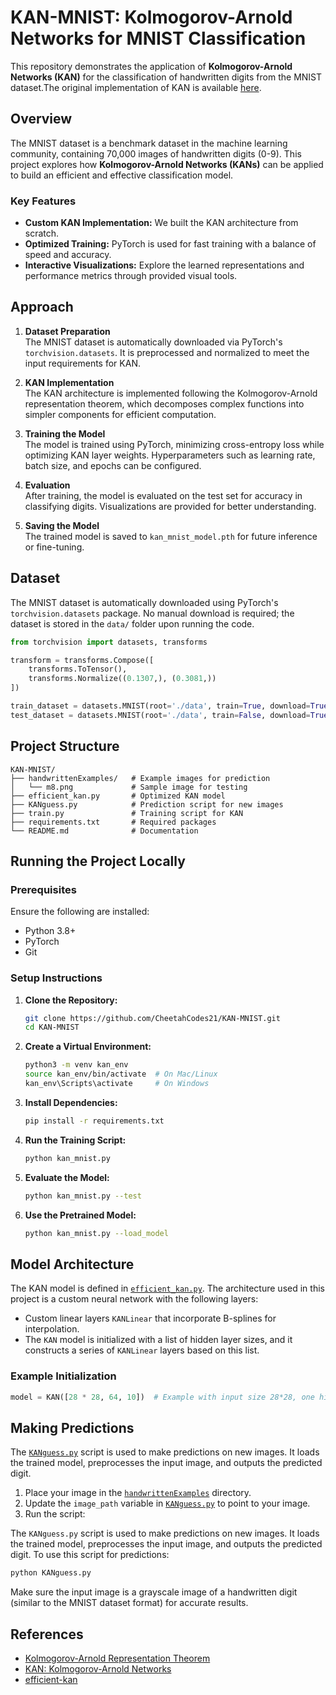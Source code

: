 # KAN-MNIST: Kolmogorov-Arnold Networks for MNIST Classification

This repository demonstrates the application of **Kolmogorov-Arnold Networks (KAN)** for the classification of handwritten digits from the MNIST dataset.The original implementation of KAN is available [here](https://github.com/KindXiaoming/pykan).
<!--
## Project Overview

The MNIST dataset is a benchmark dataset in the machine learning community, containing 70,000 images of handwritten digits (0-9). Our approach utilizes Kolmogorov-Arnold Networks to build a classification model. This project provides an implementation of KAN applied to the MNIST dataset, exploring how KANs can perform digit classification efficiently.

### Key Features:
- **Custom Implementation of KANs:** We built KANs from scratch for classification purposes.
- **Efficient Network Training:** The model is optimized using PyTorch and achieves a good balance between training speed and accuracy.
- **Interactive Visualizations:** The repository includes tools to visualize the learned representations and performance of the model on the MNIST data.

## Approach

1. **Dataset Preparation:**  
   The MNIST dataset is downloaded, preprocessed, and normalized to suit the input requirements of the Kolmogorov-Arnold Network.

2. **KAN Implementation:**  
   We implemented the KAN architecture, following the Kolmogorov-Arnold representation theorem, which decomposes functions into simpler components for efficient computation.

3. **Training the Model:**  
   The model is trained using PyTorch. It minimizes the cross-entropy loss while optimizing the weights of the KAN layers. The model training process is configurable to fine-tune hyperparameters like learning rate, batch size, and epochs.

4. **Evaluation:**  
   Post-training, the model is evaluated on the test set to measure its accuracy in classifying handwritten digits. Visualization of results helps in understanding model performance.

5. **Saving the Model:**  
   The trained model is saved to a file (`kan_mnist_model.pth`), which can later be loaded for inference or further fine-tuning.

You're right! Since the MNIST dataset is being directly downloaded from `torchvision`, you don't need to give it as a reference in the sense of a separate external link. Instead, you can clarify in the README that the dataset is automatically fetched by PyTorch when the code is executed, eliminating the need for manual intervention.

I'll adjust the README to reflect this:

---

## Dataset

The MNIST dataset used in this project is automatically downloaded using PyTorch's `torchvision.datasets` package. It requires no manual download, and the necessary preprocessing (such as normalization) is handled by the code. When the project is made to run, the dataset will be stored in the `data/` folder.

The code for loading the dataset is as follows:

```python
from torchvision import datasets, transforms

transform = transforms.Compose([
    transforms.ToTensor(),
    transforms.Normalize((0.1307,), (0.3081,))
])

train_dataset = datasets.MNIST(root='./data', train=True, download=True, transform=transform)
test_dataset = datasets.MNIST(root='./data', train=False, download=True, transform=transform)
```

The dataset is fetched directly from PyTorch's utilities.

## Project Structure

- `KANguess.py`: Contains the implementation of the Kolmogorov-Arnold Network.
- `kan_mnist.py`: Script to train and evaluate the model on the MNIST dataset.
- `efficient_kan.py`: A more optimized version of the KAN implementation.
- `data/`: Folder containing the MNIST dataset (downloaded on first run).
- `handwrittenExamples/`: Folder containing some examples of handwritten digits for testing.
- `kan_env/`: Virtual environment configuration for the project.
- `kan_mnist_model.pth`: The pre-trained model file, saved after training.

  KAN-MNIST/
│
├── handwrittenExamples/   # Directory containing example images for prediction
│   └── m8.png             # Example image
│
├── efficient_kan.py       # Definition of the KAN model
├── KANguess.py            # Script to make predictions on new images
├── train.py               # Script to train the KAN model
├── requirements.txt       # List of required packages
└── README.md              # Project documentation

## Running the Project Locally

To run this project on your local machine, follow the steps below:

### Prerequisites
Ensure you have the following installed on your machine:
- Python 3.8 or higher
- PyTorch
- Git

### Setup Instructions

1. **Clone the Repository:**
   ```bash
   git clone https://github.com/CheetahCodes21/KAN-MNIST.git
   cd KAN-MNIST
   ```

2. **Create a Virtual Environment:**
   It's recommended to use a virtual environment to manage dependencies.

   ```bash
   python3 -m venv kan_env
   source kan_env/bin/activate  # On Mac/Linux
   kan_env\Scripts\activate  # On Windows
   ```

3. **Install Dependencies:**
   After activating the virtual environment, install the required Python packages using `pip`:

   ```bash
   pip install -r requirements.txt
   ```

   Alternatively, if you don't have a `requirements.txt` file, install the dependencies manually:
   
   ```bash
   pip install torch torchvision matplotlib
   ```

4. **Run the Training Script:**
   To train the Kolmogorov-Arnold Network on the MNIST dataset, run the following command:

   ```bash
   python kan_mnist.py
   ```

   This will begin the training process, and the model's progress will be displayed in the terminal.

5. **Evaluate the Model:**
   After training is complete, you can evaluate the model by running the test script:

   ```bash
   python kan_mnist.py --test
   ```

6. **Use the Pretrained Model:**
   If you want to use the pre-trained model to classify digits without retraining, you can load the model from `kan_mnist_model.pth`:

   ```bash
   python kan_mnist.py --load_model
   ```

## Visualizing Results

We provide a set of visualizations that display the performance of the network. You can run the visualization script to view the network's predictions on the test data:

```bash
python visualize_results.py
```

## References

- [Kolmogorov-Arnold Representation Theorem](https://www.sciencedirect.com/science/article/pii/S0893608021000289)
- [KAN: Kolmogorov-Arnold Networks](https://arxiv.org/pdf/2404.19756)
- [efficient-kan](https://github.com/Blealtan/efficient-kan)
-->

## Overview

The MNIST dataset is a benchmark dataset in the machine learning community, containing 70,000 images of handwritten digits (0-9). This project explores how **Kolmogorov-Arnold Networks (KANs)** can be applied to build an efficient and effective classification model.

### Key Features
- **Custom KAN Implementation:** We built the KAN architecture from scratch.
- **Optimized Training:** PyTorch is used for fast training with a balance of speed and accuracy.
- **Interactive Visualizations:** Explore the learned representations and performance metrics through provided visual tools.

## Approach

1. **Dataset Preparation**  
   The MNIST dataset is automatically downloaded via PyTorch's `torchvision.datasets`. It is preprocessed and normalized to meet the input requirements for KAN.

2. **KAN Implementation**  
   The KAN architecture is implemented following the Kolmogorov-Arnold representation theorem, which decomposes complex functions into simpler components for efficient computation.

3. **Training the Model**  
   The model is trained using PyTorch, minimizing cross-entropy loss while optimizing KAN layer weights. Hyperparameters such as learning rate, batch size, and epochs can be configured.

4. **Evaluation**  
   After training, the model is evaluated on the test set for accuracy in classifying digits. Visualizations are provided for better understanding.

5. **Saving the Model**  
   The trained model is saved to `kan_mnist_model.pth` for future inference or fine-tuning.

## Dataset

The MNIST dataset is automatically downloaded using PyTorch's `torchvision.datasets` package. No manual download is required; the dataset is stored in the `data/` folder upon running the code.

```python
from torchvision import datasets, transforms

transform = transforms.Compose([
    transforms.ToTensor(),
    transforms.Normalize((0.1307,), (0.3081,))
])

train_dataset = datasets.MNIST(root='./data', train=True, download=True, transform=transform)
test_dataset = datasets.MNIST(root='./data', train=False, download=True, transform=transform)
```

## Project Structure

```
KAN-MNIST/
├── handwrittenExamples/   # Example images for prediction
│   └── m8.png             # Sample image for testing
├── efficient_kan.py       # Optimized KAN model
├── KANguess.py            # Prediction script for new images
├── train.py               # Training script for KAN
├── requirements.txt       # Required packages
└── README.md              # Documentation
```

## Running the Project Locally

### Prerequisites

Ensure the following are installed:
- Python 3.8+
- PyTorch
- Git

### Setup Instructions

1. **Clone the Repository:**

   ```bash
   git clone https://github.com/CheetahCodes21/KAN-MNIST.git
   cd KAN-MNIST
   ```

2. **Create a Virtual Environment:**

   ```bash
   python3 -m venv kan_env
   source kan_env/bin/activate  # On Mac/Linux
   kan_env\Scripts\activate     # On Windows
   ```

3. **Install Dependencies:**

   ```bash
   pip install -r requirements.txt
   ```

4. **Run the Training Script:**

   ```bash
   python kan_mnist.py
   ```

5. **Evaluate the Model:**

   ```bash
   python kan_mnist.py --test
   ```

6. **Use the Pretrained Model:**

   ```bash
   python kan_mnist.py --load_model
   ```

## Model Architecture

The KAN model is defined in [`efficient_kan.py`](https://github.com/CheetahCodes21/KAN-MNIST/blob/main/efficient_kan.py). The architecture used in this project is a custom neural network with the following layers:


- Custom linear layers `KANLinear` that incorporate B-splines for interpolation.
- The `KAN` model is initialized with a list of hidden layer sizes, and it constructs a series of `KANLinear` layers based on this list.

### Example Initialization

```python
model = KAN([28 * 28, 64, 10])  # Example with input size 28*28, one hidden layer of size 64, and output size 10
```

## Making Predictions

The [`KANguess.py`](https://github.com/CheetahCodes21/KAN-MNIST/blob/main/KANguess.py) script is used to make predictions on new images. It loads the trained model, preprocesses the input image, and outputs the predicted digit.

1. Place your image in the [`handwrittenExamples`](https://github.com/CheetahCodes21/KAN-MNIST/tree/main/handwrittenExamples) directory.
2. Update the `image_path` variable in [`KANguess.py`](https://github.com/CheetahCodes21/KAN-MNIST/blob/main/KANguess.py) to point to your image.
3. Run the script:

The `KANguess.py` script is used to make predictions on new images. It loads the trained model, preprocesses the input image, and outputs the predicted digit. To use this script for predictions:

```bash
python KANguess.py
```

Make sure the input image is a grayscale image of a handwritten digit (similar to the MNIST dataset format) for accurate results.

## References

- [Kolmogorov-Arnold Representation Theorem](https://www.sciencedirect.com/science/article/pii/S0893608021000289)
- [KAN: Kolmogorov-Arnold Networks](https://arxiv.org/pdf/2404.19756)
- [efficient-kan](https://github.com/Blealtan/efficient-kan)
